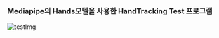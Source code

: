### Mediapipe의 Hands모델을 사용한 HandTracking Test 프로그램

![testImg](https://user-images.githubusercontent.com/68678355/139574176-863c073f-6e95-49f6-92a8-37ac477fd334.png)
